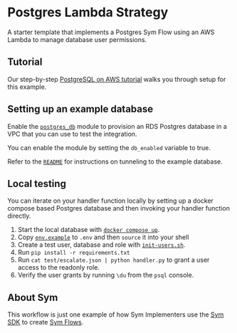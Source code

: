 # Postgres Lambda Strategy

A starter template that implements a Postgres Sym Flow using an AWS Lambda to manage database user permissions.

## Tutorial

Our step-by-step [PostgreSQL on AWS tutorial](https://docs.symops.com/docs/postgres-on-aws) walks you through setup for this example.

## Setting up an example database

Enable the [`postgres_db`](postgres_db) module to provision an RDS Postgres database in a VPC that you can use to test the integration.

You can enable the module by setting the `db_enabled` variable to true.

Refer to the [`README`](postgres_db/README.md) for instructions on tunneling to the example database.

## Local testing

You can iterate on your handler function locally by setting up a docker compose based Postgres database and then invoking your handler function directly.

1. Start the local database with [`docker compose up`](lambda_src/test/docker-compose.yaml).
2. Copy [`env.example`](lambda_src/test/env.example) to `.env` and then `source` it into your shell
3. Create a test user, database and role with [`init-users.sh`](lambda_src/test/init-users.sh).
4. Run `pip install -r requirements.txt`
5. Run `cat test/escalate.json | python handler.py` to grant a user access to the readonly role.
6. Verify the user grants by running `\du` from the `psql` console.

## About Sym

This workflow is just one example of how Sym Implementers use the [Sym SDK](https://docs.symops.com/docs) to create [Sym Flows](https://docs.symops.com/docs/sym-access-flows).
